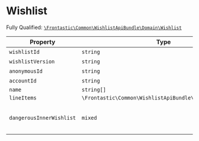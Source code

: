 #  Wishlist

Fully Qualified: [`\Frontastic\Common\WishlistApiBundle\Domain\Wishlist`](../../../../src/php/WishlistApiBundle/Domain/Wishlist.php)



Property|Type|Default|Description
--------|----|-------|-----------
`wishlistId`|`string`|``|
`wishlistVersion`|`string`|``|
`anonymousId`|`string`|``|
`accountId`|`string`|``|
`name`|`string[]`|`[]`|
`lineItems`|`\Frontastic\Common\WishlistApiBundle\Domain\LineItem[]`|`[]`|
`dangerousInnerWishlist`|`mixed`|``|Access original object from backend

